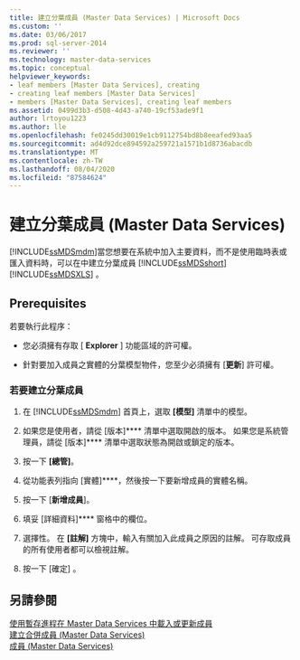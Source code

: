 ```yaml
---
title: 建立分葉成員 (Master Data Services) | Microsoft Docs
ms.custom: ''
ms.date: 03/06/2017
ms.prod: sql-server-2014
ms.reviewer: ''
ms.technology: master-data-services
ms.topic: conceptual
helpviewer_keywords:
- leaf members [Master Data Services], creating
- creating leaf members [Master Data Services]
- members [Master Data Services], creating leaf members
ms.assetid: 0499d3b3-d508-4d43-a740-19cf53ade9f1
author: lrtoyou1223
ms.author: lle
ms.openlocfilehash: fe0245dd30019e1cb9112754bd8b8eeafed93aa5
ms.sourcegitcommit: ad4d92dce894592a259721a1571b1d8736abacdb
ms.translationtype: MT
ms.contentlocale: zh-TW
ms.lasthandoff: 08/04/2020
ms.locfileid: "87584624"
---
```

# <a name="create-a-leaf-member-master-data-services"></a>建立分葉成員 (Master Data Services)
  [!INCLUDE[ssMDSmdm](../includes/ssmdsmdm-md.md)]當您想要在系統中加入主要資料，而不是使用臨時表或匯入資料時，可以在中建立分葉成員 [!INCLUDE[ssMDSshort](../includes/ssmdsshort-md.md)] [!INCLUDE[ssMDSXLS](../includes/ssmdsxls-md.md)] 。  
  
## <a name="prerequisites"></a>Prerequisites  
 若要執行此程序：  
  
-   您必須擁有存取 [ **Explorer** ] 功能區域的許可權。  
  
-   針對要加入成員之實體的分葉模型物件，您至少必須擁有 [**更新**] 許可權。  
  
### <a name="to-create-a-leaf-member"></a>若要建立分葉成員  
  
1.  在 [!INCLUDE[ssMDSmdm](../includes/ssmdsmdm-md.md)] 首頁上，選取 **[模型]** 清單中的模型。  
  
2.  如果您是使用者，請從 [版本]**** 清單中選取開啟的版本。 如果您是系統管理員，請從 [版本]**** 清單中選取狀態為開啟或鎖定的版本。  
  
3.  按一下 **[總管]**。  
  
4.  從功能表列指向 [實體]****，然後按一下要新增成員的實體名稱。  
  
5.  按一下 [**新增成員**]。  
  
6.  填妥 [詳細資料]**** 窗格中的欄位。  
  
7.  選擇性。 在 **[註解]** 方塊中，輸入有關加入此成員之原因的註解。 可存取成員的所有使用者都可以檢視註解。  
  
8.  按一下 [確定]  。  
  
## <a name="see-also"></a>另請參閱  
 [使用暫存進程在 Master Data Services 中載入或更新成員](add-update-and-delete-data-master-data-services.md)   
 [建立合併成員 &#40;Master Data Services&#41;](../../2014/master-data-services/create-a-consolidated-member-master-data-services.md)   
 [成員 &#40;Master Data Services&#41;](../../2014/master-data-services/members-master-data-services.md)  
  
  
